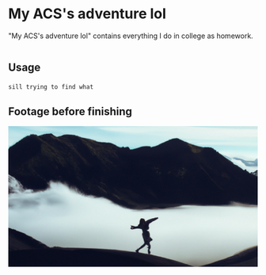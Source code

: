 # My ACS's adventure lol

"My ACS's adventure lol" contains everything I do in college as homework.

```bash

```

## Usage

```bash
sill trying to find what
```
## Footage before finishing

![alt text](https://github.com/Lucky8boy/My-ACS-adventure-lol/blob/main/mebelike.png?raw=true)
